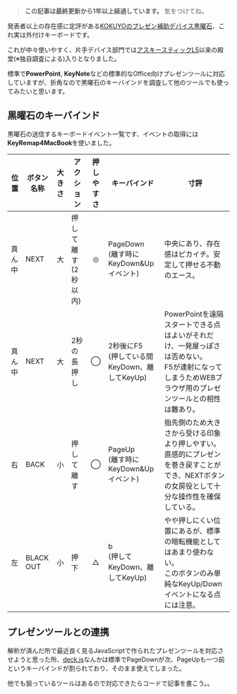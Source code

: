 <!-- too_old -->
> **この記事は最終更新から1年以上経過しています。** 気をつけてね。

発表者以上の存在感に定評がある[KOKUYOのプレゼン補助デバイス黒曜石](http://www.kokuyo-st.co.jp/stationery/fp/)、これ実は外付けキーボードです。

これが中々使いやすく、片手デバイス部門では[アスキースティックL5](http://www.amazon.co.jp/dp/B0001RBOM0)以来の殿堂(※独自調査による)入りとなりました。

標準で**PowerPoint**,  **KeyNote**などの標準的なOffice向けプレゼンツールに対応していますが、折角なので黒曜石のキーバインドを調査して他のツールでも使ってみたいと思います。

## 黒曜石のキーバインド

黒曜石の送信するキーボードイベント一覧です、イベントの取得には**KeyRemap4MacBook**を使いました。

|位置|ボタン名称|大きさ|アクション|押しやすさ|キーバインド|寸評|
|---|---|:---:|---|:---:|---|---|
|真ん中|NEXT|大|押して離す(2秒以内)|◎|PageDown<br />(離す時にKeyDown&Upイベント)|中央にあり、存在感はピカイチ。安定して押せる不動のエース。|
|真ん中|NEXT|大|2秒の長押し|◯|2秒後にF5<br />(押している間KeyDown、離してKeyUp)|PowerPointを遠隔スタートできる点はよいがそれだけ、一発屋っぽさは否めない。<br />F5が連射になってしまうためWEBブラウザ用のプレゼンツールとの相性は難あり。|
|右|BACK|小|押して離す|◯|PageUp<br />(離す時にKeyDown&Upイベント)|指先側のため大きさから受ける印象より押しやすい。直感的にプレゼンを巻き戻すことができ、NEXTボタンの女房役として十分な操作性を確保している。|
|左|BLACK OUT|小|押下|△|b<br />(押してKeyDown、離してKeyUp)|やや押しにくい位置にあるが、標準の暗転機能としてはあまり使わない。<br />このボタンのみ単純なKeyUp/Downイベントになる点には注意。|


## プレゼンツールとの連携

解析が済んだ所で最近良く見るJavaScriptで作られたプレゼンツールを対応させようと思った所、[deck.js](http://imakewebthings.com/deck.js/)なんかは標準でPageDownが次、PageUpも一つ前というキーバインドが割られており、そのまま使えてしまった。

他でも狙っているツールはあるので対応できたらコードで記事を書こう。。
